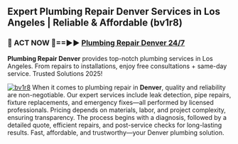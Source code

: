 ## Expert Plumbing Repair Denver Services in Los Angeles | Reliable & Affordable (bv1r8)  

<h3>🚿 ACT NOW 🌟==►► <a href="https://tinyurl.com/2ne6vx2x" rel="nofollow">Plumbing Repair Denver 24/7</a></h3>

**Plumbing Repair Denver** provides top-notch plumbing services in Los Angeles. From repairs to installations, enjoy free consultations + same-day service. Trusted Solutions 2025!

[![bv1r8](https://i.imgur.com/4PFF4AK.jpeg)](https://tinyurl.com/2ne6vx2x)
When it comes to plumbing repair in **Denver**, quality and reliability are non-negotiable. Our expert services include leak detection, pipe repairs, fixture replacements, and emergency fixes—all performed by licensed professionals. Pricing depends on materials, labor, and project complexity, ensuring transparency. The process begins with a diagnosis, followed by a detailed quote, efficient repairs, and post-service checks for long-lasting results. Fast, affordable, and trustworthy—your Denver plumbing solution.